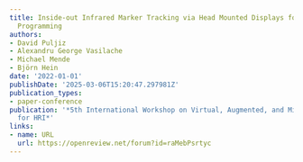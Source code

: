 ```yaml
---
title: Inside-out Infrared Marker Tracking via Head Mounted Displays for Smart Robot
  Programming
authors:
- David Puljiz
- Alexandru George Vasilache
- Michael Mende
- Björn Hein
date: '2022-01-01'
publishDate: '2025-03-06T15:20:47.297981Z'
publication_types:
- paper-conference
publication: '*5th International Workshop on Virtual, Augmented, and Mixed Reality
  for HRI*'
links:
- name: URL
  url: https://openreview.net/forum?id=raMebPsrtyc
---
```

